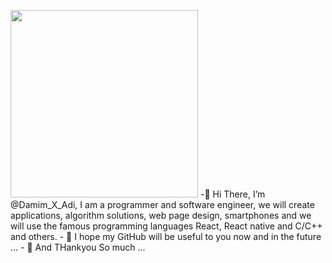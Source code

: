 <img src="https://github.com/user-attachments/assets/0e2b770f-0a82-4e26-9d62-9d8c87718c6c" width="300"> -👋 Hi There, I’m @Damim_X_Adi, I am a programmer and software engineer, we will create applications, algorithm solutions,
                                                                                                             web page design, smartphones and we will use the famous programming languages React, React native and C/C++ and others.
                                                                                                        - 👀 I hope my GitHub will be useful to you now and in the future ...
                                                                                                        - 💞️ And THankyou So much ...
